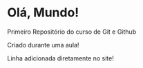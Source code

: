 # Olá, Mundo!
 Primeiro Repositório do curso de Git e Github

 Criado durante uma aula!   

Linha adicionada diretamente no site!
